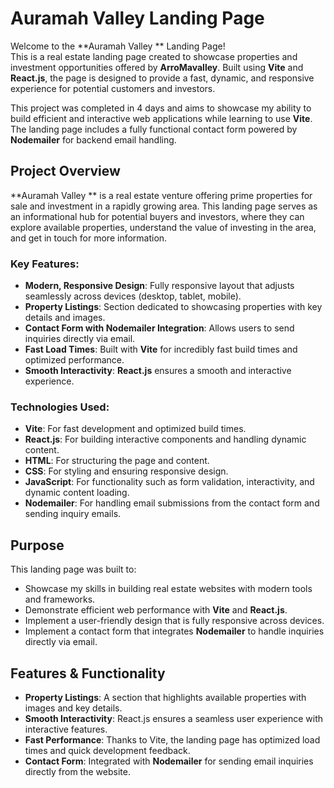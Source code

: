# Auramah Valley Landing Page

Welcome to the **Auramah Valley ** Landing Page!  
This is a real estate landing page created to showcase properties and investment opportunities offered by **ArroMavalley**. Built using **Vite** and **React.js**, the page is designed to provide a fast, dynamic, and responsive experience for potential customers and investors.

This project was completed in 4 days and aims to showcase my ability to build efficient and interactive web applications while learning to use **Vite**. The landing page includes a fully functional contact form powered by **Nodemailer** for backend email handling.

## Project Overview

**Auramah Valley ** is a real estate venture offering prime properties for sale and investment in a rapidly growing area. This landing page serves as an informational hub for potential buyers and investors, where they can explore available properties, understand the value of investing in the area, and get in touch for more information.

### Key Features:
- **Modern, Responsive Design**: Fully responsive layout that adjusts seamlessly across devices (desktop, tablet, mobile).
- **Property Listings**: Section dedicated to showcasing properties with key details and images.
- **Contact Form with Nodemailer Integration**: Allows users to send inquiries directly via email.
- **Fast Load Times**: Built with **Vite** for incredibly fast build times and optimized performance.
- **Smooth Interactivity**: **React.js** ensures a smooth and interactive experience.

### Technologies Used:
- **Vite**: For fast development and optimized build times.
- **React.js**: For building interactive components and handling dynamic content.
- **HTML**: For structuring the page and content.
- **CSS**: For styling and ensuring responsive design.
- **JavaScript**: For functionality such as form validation, interactivity, and dynamic content loading.
- **Nodemailer**: For handling email submissions from the contact form and sending inquiry emails.

## Purpose

This landing page was built to:
- Showcase my skills in building real estate websites with modern tools and frameworks.
- Demonstrate efficient web performance with **Vite** and **React.js**.
- Implement a user-friendly design that is fully responsive across devices.
- Implement a contact form that integrates **Nodemailer** to handle inquiries directly via email.

## Features & Functionality

- **Property Listings**: A section that highlights available properties with images and key details.
- **Smooth Interactivity**: React.js ensures a seamless user experience with interactive features.
- **Fast Performance**: Thanks to Vite, the landing page has optimized load times and quick development feedback.
- **Contact Form**: Integrated with **Nodemailer** for sending email inquiries directly from the website.

